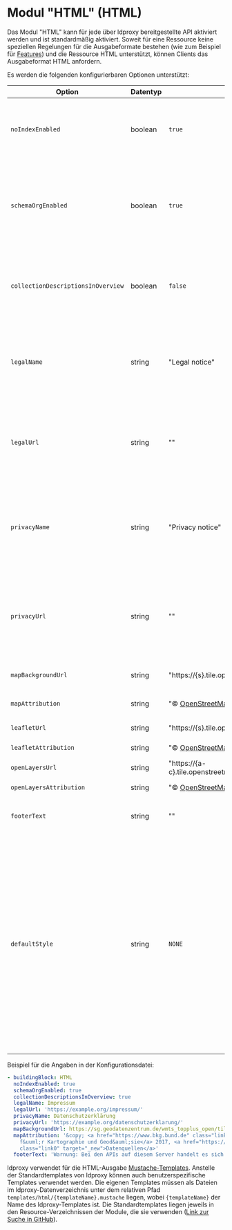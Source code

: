 # Modul "HTML" (HTML)

Das Modul "HTML" kann für jede über ldproxy bereitgestellte API aktiviert werden und ist standardmäßig aktiviert. Soweit für eine Ressource keine speziellen Regelungen für die Ausgabeformate bestehen (wie zum Beispiel für [Features](features-html.md)) und die Ressource HTML unterstützt, können Clients das Ausgabeformat HTML anfordern.

Es werden die folgenden konfigurierbaren Optionen unterstützt:

|Option |Datentyp |Default |Beschreibung
| --- | --- | --- | ---
|`noIndexEnabled` |boolean |`true` |Steuert, ob in allen Seiten "noIndex" gesetzt wird und Suchmaschinen angezeigt wird, dass sie die Seiten nicht indizieren sollen.
|`schemaOrgEnabled` |boolean |`true` |Steuert, ob in die HTML-Ausgabe schema.org-Annotationen, z.B. für Suchmaschinen, eingebettet sein sollen, sofern . Die Annotationen werden im Format JSON-LD eingebettet.
|`collectionDescriptionsInOverview`  |boolean |`false` |Steuert, ob in der HTML-Ausgabe der Feature-Collections-Ressource für jede Collection die Beschreibung ausgegeben werden soll.
|`legalName` |string |"Legal notice" |Auf jeder HTML-Seite kann ein ggf. rechtlich erforderlicher Link zu einem Impressum angezeigt werden. Diese Eigenschaft spezfiziert den anzuzeigenden Text.
|`legalUrl` |string |"" |Auf jeder HTML-Seite kann ein ggf. rechtlich erforderlicher Link zu einem Impressum angezeigt werden. Diese Eigenschaft spezfiziert die URL des Links.
|`privacyName` |string |"Privacy notice" |Auf jeder HTML-Seite kann ein ggf. rechtlich erforderlicher Link zu einer Datenschutzerklärung angezeigt werden. Diese Eigenschaft spezfiziert den anzuzeigenden Text.
|`privacyUrl` |string |"" |Auf jeder HTML-Seite kann ein ggf. rechtlich erforderlicher Link zu einer Datenschutzerklärung angezeigt werden. Diese Eigenschaft spezfiziert die URL des Links.
|`mapBackgroundUrl` |string |"https://{s}.tile.openstreetmap.org/{z}/{x}/{y}.png" |Das URL-Template für die Kacheln einer Hintergrundkarte.
|`mapAttribution` |string |"&copy; <a href='http://osm.org/copyright'>OpenStreetMap</a> contributors" |Die Quellenangabe für die Hintergrundkarte.
|`leafletUrl` |string |"https://{s}.tile.openstreetmap.org/{z}/{x}/{y}.png" |*Deprecated* Siehe `mapBackgroundUrl`.
|`leafletAttribution` |string |"&copy; <a href='http://osm.org/copyright'>OpenStreetMap</a> contributors" |*Deprecated* Siehe `mapAttribution`.
|`openLayersUrl` |string |"https://{a-c}.tile.openstreetmap.org/{z}/{x}/{y}.png" |*Deprecated* Siehe `mapBackgroundUrl`.
|`openLayersAttribution` |string |"&copy; <a href='http://osm.org/copyright'>OpenStreetMap</a> contributors" |*Deprecated* Siehe `mapAttribution`.
|`footerText` |string |"" |Zusätzlicher Text, der auf jeder HTML-Seite im Footer angezeigt wird.
|`defaultStyle` |string |`NONE` |Ein Style im Style-Repository, der standardmäßig in Karten mit Feature- und Tile-Ressourcen verwendet werden soll. Bei `NONE` wird ein einfacher Style mit OpenStreetMap als Basiskarte verwendet. Wenn der Wert nicht `NONE` ist, enthält die "Landing Page" bzw. die "Feature Collection" auch einen Link zu einer Webkarte mit dem Stil für den Datensatz bzw. die Feature Collection. Der Style sollte alle Daten abdecken und muss im Format Mapbox Style verfügbar sein.

Beispiel für die Angaben in der Konfigurationsdatei:

```yaml
- buildingBlock: HTML
  noIndexEnabled: true
  schemaOrgEnabled: true
  collectionDescriptionsInOverview: true
  legalName: Impressum
  legalUrl: 'https://example.org/impressum/'
  privacyName: Datenschutzerklärung
  privacyUrl: 'https://example.org/datenschutzerklarung/'
  mapBackgroundUrl: https://sg.geodatenzentrum.de/wmts_topplus_open/tile/1.0.0/web_grau/default/WEBMERCATOR/{z}/{y}/{x}.png
  mapAttribution: '&copy; <a href="https://www.bkg.bund.de" class="link0" target="_new">Bundesamt
    f&uuml;r Kartographie und Geod&auml;sie</a> 2017, <a href="https://sg.geodatenzentrum.de/web_public/Datenquellen_TopPlus_Open.pdf"
    class="link0" target="_new">Datenquellen</a>'
  footerText: 'Warnung: Bei den APIs auf diesem Server handelt es sich um Test-APIs während der Entwicklung.'
```

ldproxy verwendet für die HTML-Ausgabe [Mustache-Templates](https://mustache.github.io/). Anstelle der Standardtemplates von ldproxy können auch benutzerspezifische Templates verwendet werden. Die eigenen Templates müssen als Dateien im ldproxy-Datenverzeichnis unter dem relativen Pfad `templates/html/{templateName}.mustache` liegen, wobei `{templateName}` der Name des ldproxy-Templates ist. Die Standardtemplates liegen jeweils in den Resource-Verzeichnissen der Module, die sie verwenden ([Link zur Suche in GitHub](https://github.com/search?q=repo%3Ainteractive-instruments%2Fldproxy+extension%3Amustache&type=Code)).
